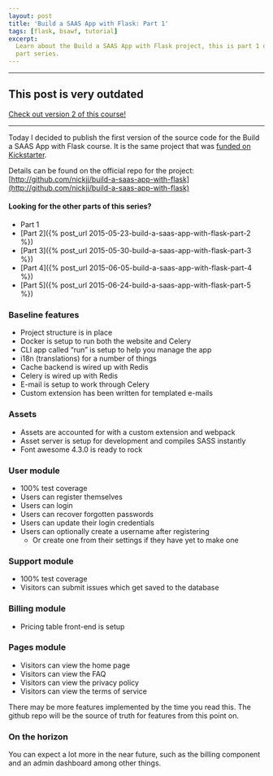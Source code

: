 ```yaml
---
layout: post
title: 'Build a SAAS App with Flask: Part 1'
tags: [flask, bsawf, tutorial]
excerpt:
  Learn about the Build a SAAS App with Flask project, this is part 1 of a 5
  part series.
---
```


---

<div class="center margin-top-md margin-bottom-md">
  <h2>This post is very outdated</h2>
  <a class="btn green" href="{{ site.baseurl }}courses/build-a-saas-app-with-flask">
    Check out version 2 of this course!
  </a>
</div>

---

Today I decided to publish the first version of the source code for the Build
a SAAS App with Flask course. It is the same project that was
<a target="_blank" href="https://www.kickstarter.com/projects/nickjj/build-a-saas-app-with-flask-and-deploy-it-with-doc/description">funded on Kickstarter</a>.

Details can be found on the official repo for the project:  
[http://github.com/nickjj/build-a-saas-app-with-flask](http://github.com/nickjj/build-a-saas-app-with-flask)

#### Looking for the other parts of this series?

- Part 1
- [Part 2]({% post_url 2015-05-23-build-a-saas-app-with-flask-part-2 %})
- [Part 3]({% post_url 2015-05-30-build-a-saas-app-with-flask-part-3 %})
- [Part 4]({% post_url 2015-06-05-build-a-saas-app-with-flask-part-4 %})
- [Part 5]({% post_url 2015-06-24-build-a-saas-app-with-flask-part-5 %})

### Baseline features

- Project structure is in place
- Docker is setup to run both the website and Celery
- CLI app called “run” is setup to help you manage the app
- i18n (translations) for a number of things
- Cache backend is wired up with Redis
- Celery is wired up with Redis
- E-mail is setup to work through Celery
- Custom extension has been written for templated e-mails

### Assets

- Assets are accounted for with a custom extension and webpack
- Asset server is setup for development and compiles SASS instantly
- Font awesome 4.3.0 is ready to rock

### User module

- 100% test coverage
- Users can register themselves
- Users can login
- Users can recover forgotten passwords
- Users can update their login credentials
- Users can optionally create a username after registering
  - Or create one from their settings if they have yet to make one

### Support module
- 100% test coverage
- Visitors can submit issues which get saved to the database

### Billing module

- Pricing table front-end is setup

### Pages module

- Visitors can view the home page
- Visitors can view the FAQ
- Visitors can view the privacy policy
- Visitors can view the terms of service

There may be more features implemented by the time you read this. The github repo
will be the source of truth for features from this point on.

### On the horizon

You can expect a lot more in the near future, such as the billing component and
an admin dashboard among other things.
